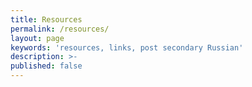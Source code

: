```yaml
---
title: Resources
permalink: /resources/
layout: page
keywords: 'resources, links, post secondary Russian'
description: >-
published: false
---
```


